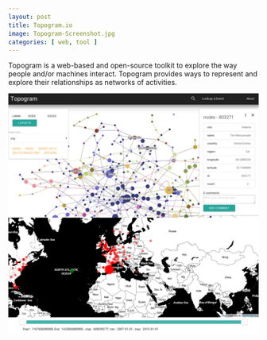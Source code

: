 ```yaml
---
layout: post
title: Topogram.io
image: Topogram-Screenshot.jpg
categories: [ web, tool ]
---
```

<p>Topogram is a web-based and open-source toolkit to explore the way people and/or machines interact. Topogram provides ways to represent and explore their relationships as networks of activities.<p>

<img class="large" src="/images/previews/Topogram-Screenshot.jpg">

